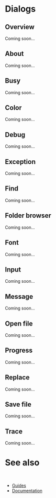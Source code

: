 # Dialogs

## Overview

Coming soon...

## About

Coming soon...

## Busy

Coming soon...

## Color

Coming soon...

## Debug

Coming soon...

## Exception

Coming soon...

## Find

Coming soon...

## Folder browser

Coming soon...

## Font

Coming soon...

## Input

Coming soon...

## Message

Coming soon...

## Open file

Coming soon...

## Progress

Coming soon...

## Replace

Coming soon...

## Save file

Coming soon...

## Trace

Coming soon...

# See also
​
* [Guides](/docs/documentation/guides)
* [Documentation](/docs/documentation)
